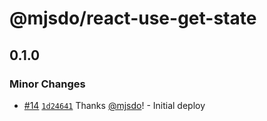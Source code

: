 # @mjsdo/react-use-get-state

## 0.1.0

### Minor Changes

- [#14](https://github.com/mjsdo/react-utils/pull/14) [`1d24641`](https://github.com/mjsdo/react-utils/commit/1d2464189f21d933a855ae672053020305cf2d74) Thanks [@mjsdo](https://github.com/mjsdo)! - Initial deploy
